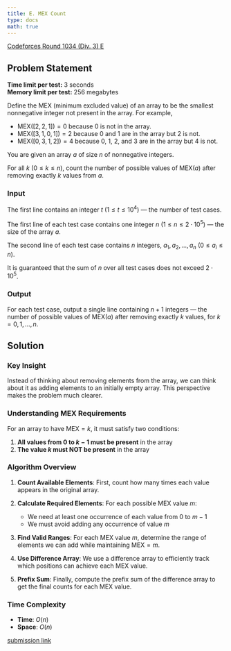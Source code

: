 ```yaml
---
title: E. MEX Count
type: docs
math: true
---
```


[Codeforces Round 1034 (Div. 3) E](https://codeforces.com/contest/2123/problem/E)

## Problem Statement

**Time limit per test:** 3 seconds  
**Memory limit per test:** 256 megabytes

Define the MEX (minimum excluded value) of an array to be the smallest nonnegative integer not present in the array. For example,

- $\text{MEX}([2,2,1]) = 0$ because $0$ is not in the array.
- $\text{MEX}([3,1,0,1]) = 2$ because $0$ and $1$ are in the array but $2$ is not.
- $\text{MEX}([0,3,1,2]) = 4$ because $0$, $1$, $2$, and $3$ are in the array but $4$ is not.

You are given an array $a$ of size $n$ of nonnegative integers.

For all $k$ ($0 \leq k \leq n$), count the number of possible values of $\text{MEX}(a)$ after removing exactly $k$ values from $a$.

### Input

The first line contains an integer $t$ ($1 \leq t \leq 10^4$) — the number of test cases.

The first line of each test case contains one integer $n$ ($1 \leq n \leq 2 \cdot 10^5$) — the size of the array $a$.

The second line of each test case contains $n$ integers, $a_1, a_2, \ldots, a_n$ ($0 \leq a_i \leq n$).

It is guaranteed that the sum of $n$ over all test cases does not exceed $2 \cdot 10^5$.

### Output

For each test case, output a single line containing $n+1$ integers — the number of possible values of $\text{MEX}(a)$ after removing exactly $k$ values, for $k = 0, 1, \ldots, n$.



## Solution

### Key Insight

Instead of thinking about removing elements from the array, we can think about it as adding elements to an initially empty array. This perspective makes the problem much clearer.

### Understanding MEX Requirements

For an array to have $\text{MEX} = k$, it must satisfy two conditions:
1. **All values from $0$ to $k-1$ must be present** in the array
2. **The value $k$ must NOT be present** in the array

### Algorithm Overview

1. **Count Available Elements**: First, count how many times each value appears in the original array.

2. **Calculate Required Elements**: For each possible MEX value $m$:
   - We need at least one occurrence of each value from $0$ to $m-1$
   - We must avoid adding any occurrence of value $m$

3. **Find Valid Ranges**: For each MEX value $m$, determine the range of elements we can add while maintaining $\text{MEX} = m$.

4. **Use Difference Array**: We use a difference array to efficiently track which positions can achieve each MEX value.

5. **Prefix Sum**: Finally, compute the prefix sum of the difference array to get the final counts for each MEX value.


### Time Complexity
- **Time**: $O(n)$
- **Space**: $O(n)$

[submission link](https://codeforces.com/contest/2123/submission/327011924)

